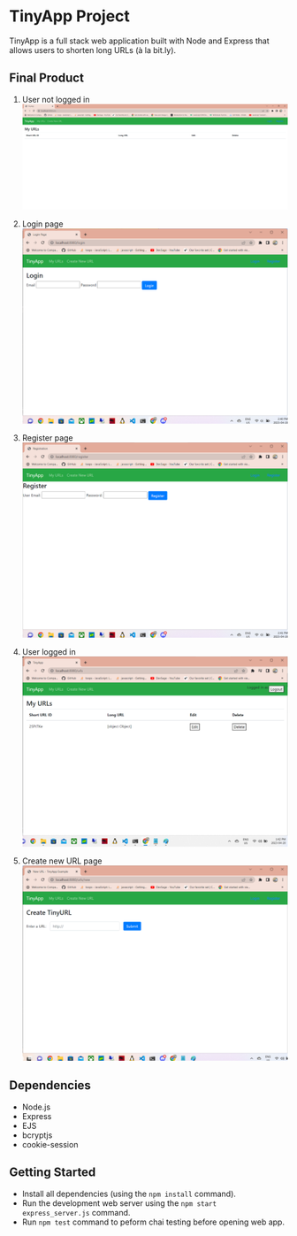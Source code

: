 # TinyApp Project

TinyApp is a full stack web application built with Node and Express that allows users to shorten long URLs (à la bit.ly).

## Final Product

1. User not logged in
!["Screenshot of url page when user is not logged in"](https://github.com/robotbeepboop/tinyapp/blob/main/docs/urlpagenotloggedin.png)

2. Login page
!["Screenshot of login page"](https://github.com/robotbeepboop/tinyapp/blob/main/docs/loginpage.png)

3. Register page
!["Screenshot of registration page"](https://github.com/robotbeepboop/tinyapp/blob/main/docs/registerpage.png)

4. User logged in
!["Screenshot showing user is logged in"](https://github.com/robotbeepboop/tinyapp/blob/main/docs/userloggedin.png)

5. Create new URL page
!["Screenshot of create new url page"](https://github.com/robotbeepboop/tinyapp/blob/main/docs/createnew.png)

## Dependencies

- Node.js
- Express
- EJS
- bcryptjs
- cookie-session

## Getting Started

- Install all dependencies (using the `npm install` command).
- Run the development web server using the `npm start express_server.js` command.
- Run `npm test` command to peform chai testing before opening web app.
